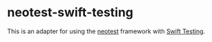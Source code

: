 # neotest-swift-testing

This is an adapter for using the [neotest](https://github.com/nvim-neotest/neotest) framework with [Swift Testing](https://github.com/swiftlang/swift-testing).
